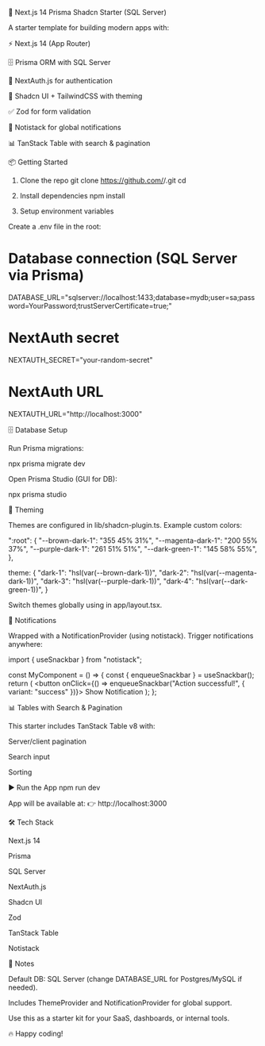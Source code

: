 🚀 Next.js 14 Prisma Shadcn Starter (SQL Server)

A starter template for building modern apps with:

⚡ Next.js 14 (App Router)

🗄️ Prisma ORM with SQL Server

🔐 NextAuth.js for authentication

🎨 Shadcn UI + TailwindCSS with theming

✅ Zod for form validation

🔔 Notistack for global notifications

📊 TanStack Table with search & pagination

📦 Getting Started
1. Clone the repo
git clone https://github.com/<your-username>/<your-repo>.git
cd <your-repo>

2. Install dependencies
npm install

3. Setup environment variables

Create a .env file in the root:

# Database connection (SQL Server via Prisma)
DATABASE_URL="sqlserver://localhost:1433;database=mydb;user=sa;password=YourPassword;trustServerCertificate=true;"

# NextAuth secret
NEXTAUTH_SECRET="your-random-secret"

# NextAuth URL
NEXTAUTH_URL="http://localhost:3000"

🗄️ Database Setup

Run Prisma migrations:

npx prisma migrate dev


Open Prisma Studio (GUI for DB):

npx prisma studio

🎨 Theming

Themes are configured in lib/shadcn-plugin.ts.
Example custom colors:

":root": {
  "--brown-dark-1": "355 45% 31%",
  "--magenta-dark-1": "200 55% 37%",
  "--purple-dark-1": "261 51% 51%",
  "--dark-green-1": "145 58% 55%",
},

theme: {
  "dark-1": "hsl(var(--brown-dark-1))",
  "dark-2": "hsl(var(--magenta-dark-1))",
  "dark-3": "hsl(var(--purple-dark-1))",
  "dark-4": "hsl(var(--dark-green-1))",
}


Switch themes globally using <ThemeProvider> in app/layout.tsx.

🔔 Notifications

Wrapped with a NotificationProvider (using notistack).
Trigger notifications anywhere:

import { useSnackbar } from "notistack";

const MyComponent = () => {
  const { enqueueSnackbar } = useSnackbar();
  return (
    <button onClick={() => enqueueSnackbar("Action successful!", { variant: "success" })}>
      Show Notification
    </button>
  );
};

📊 Tables with Search & Pagination

This starter includes TanStack Table v8 with:

Server/client pagination

Search input

Sorting

▶️ Run the App
npm run dev


App will be available at:
👉 http://localhost:3000

🛠 Tech Stack

Next.js 14

Prisma

SQL Server

NextAuth.js

Shadcn UI

Zod

TanStack Table

Notistack

📌 Notes

Default DB: SQL Server (change DATABASE_URL for Postgres/MySQL if needed).

Includes ThemeProvider and NotificationProvider for global support.

Use this as a starter kit for your SaaS, dashboards, or internal tools.

🔥 Happy coding!
